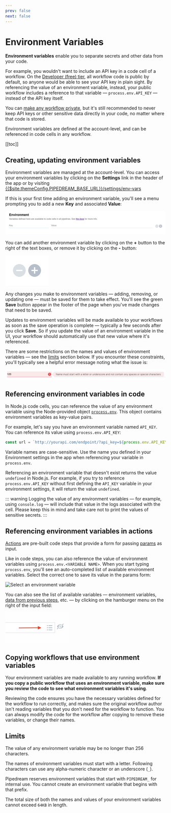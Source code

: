 ```yaml
---
prev: false
next: false
---
```


# Environment Variables

**Environment variables** enable you to separate secrets and other data from your code.

For example, you wouldn't want to include an API key in a code cell of a workflow. On the [Developer (free) tier](/pricing/#developer-tier), all workflow code is public by default, so anyone would be able to see your API key in plain sight. By referencing the value of an environment variable, instead, your public workflow includes a reference to that variable — `process.env.API_KEY` — instead of the API key itself.

You can [make any workflow private](/workflows/managing/#workflow-visibility), but it's still recommended to never keep API keys or other sensitive data directly in your code, no matter where that code is stored.

Environment variables are defined at the account-level, and can be referenced in code cells in any workflow.

[[toc]]

## Creating, updating environment variables

Environment variables are managed at the account-level. You can access your environment variables by clicking on the **Settings** link in the header of the app or by visiting <a href="https://pipedream.com/settings/env-vars">{{$site.themeConfig.PIPEDREAM_BASE_URL}}/settings/env-vars</a>

If this is your first time adding an environment variable, you'll see a menu prompting you to add a new **Key** and associated **Value**:

<div>
<img alt="Add a new env var" src="./images/add-new-env-var.png">
</div>

You can add another environment variable by clicking on the **+** button to the right of the text boxes, or remove it by clicking on the **-** button:

<div>
<img alt="Add or remove env var" src="./images/add-remove-env-var.png">
</div>

Any changes you make to environment variables — adding, removing, or updating one — must be saved for them to take effect. You'll see the green **Save** button appear in the footer of the page when you've made changes that need to be saved.

Updates to environment variables will be made available to your workflows as soon as the save operation is complete — typically a few seconds after you click **Save**. So if you update the value of an environment variable in the UI, your workflow should automatically use that new value where it's referenced.

There are some restrictions on the names and values of environment variables — see the [limits](#limits) section below. If you encounter these constraints, you'll typically see a helpful error message noting what the issue is:

<div>
<img alt="Error message" src="./images/env-var-error.png">
</div>

## Referencing environment variables in code

In Node.js code cells, you can reference the value of any environment variable using the Node-provided object [`process.env`](https://nodejs.org/dist/latest-v10.x/docs/api/process.html#process_process_env). This object contains environment variables as key-value pairs.

For example, let's say you have an environment variable named `API_KEY`. You can reference its value using `process.env.API_KEY`:

```javascript
const url = `http://yourapi.com/endpoint/?api_key=${process.env.API_KEY}`;
```

Variable names are case-sensitive. Use the name you defined in your Environment settings in the app when referencing your variable in `process.env`.

Referencing an environment variable that doesn't exist returns the value `undefined` in Node.js. For example, if you try to reference `process.env.API_KEY` without first defining the `API_KEY` variable in your environment settings, it will return the value `undefined`.

::: warning
Logging the value of any environment variables — for example, using `console.log` — will include that value in the logs associated with the cell. Please keep this in mind and take care not to print the values of sensitive secrets.
:::

## Referencing environment variables in actions

[Actions](/workflows/steps/actions/) are pre-built code steps that provide a form for passing [params](/workflows/steps/actions/) as input.

Like in code steps, you can also reference the value of environment variables using `process.env.<VARIABLE NAME>`. When you start typing `process.env`, you'll see an auto-completed list of available environment variables. Select the correct one to save its value in the params form:

<div>
<img alt="Select an environment variable" src="https://res.cloudinary.com/pipedreamin/image/upload/v1585434743/docs/env-vars_cn6pwm.gif">
</div>

You can also see the list of available variables — environment variables, [data from previous steps](/workflows/steps/#step-exports), etc. — by clicking on the hamburger menu on the right of the input field:

<div>
<img width="200px" alt="Params form hamburger menu" src="./images/params-hamburger-menu.png">
</div>

## Copying workflows that use environment variables

Your environment variables are made available to any running workflow. **If you copy a public workflow that uses an environment variable, make sure you review the code to see what environment variables it's using**.

Reviewing the code ensures you have the necessary variables defined for the workflow to run correctly, and makes sure the original workflow author isn't reading variables that you don't need for the workflow to function. You can always modify the code for the workflow after copying to remove these variables, or change their names.

## Limits

The value of any environment variable may be no longer than 256 characters.

The names of environment variables must start with a letter. Following characters can use any alpha-numeric character or an underscore (`_`).

Pipedream reserves environment variables that start with `PIPEDREAM_` for internal use. You cannot create an environment variable that begins with that prefix.

The total size of both the names and values of your environment variables cannot exceed `64KB` in length.

<Footer />
